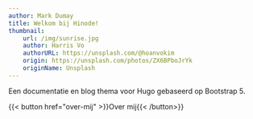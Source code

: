 ```yaml
---
author: Mark Dumay
title: Welkom bij Hinode!
thumbnail:
    url: /img/sunrise.jpg
    author: Harris Vo
    authorURL: https://unsplash.com/@hoanvokim
    origin: https://unsplash.com/photos/ZX6BPboJrYk
    originName: Unsplash
---
```


Een documentatie en blog thema voor Hugo gebaseerd op Bootstrap 5.

{{< button href="over-mij" >}}Over mij{{< /button>}}
